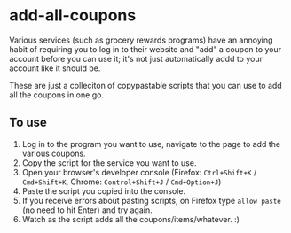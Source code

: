 # add-all-coupons
Various services (such as grocery rewards programs) have an annoying habit of requiring you to log in to their website and "add" a coupon to your account 
before you can use it; it's not just automatically addd to your account like it should be.

These are just a colleciton of copypastable scripts that you can use to add all the coupons in one go. 

## To use

1. Log in to the program you want to use, navigate to the page to add the various coupons.
2. Copy the script for the service you want to use.
3. Open your browser's developer console (Firefox: `Ctrl+Shift+K` / `Cmd+Shift+K`, Chrome: `Control+Shift+J` / `Cmd+Option+J`)
4. Paste the script you copied into the console.
5. If you receive errors about pasting scripts, on Firefox type `allow paste` (no need to hit Enter) and try again.
6. Watch as the script adds all the coupons/items/whatever. :)
